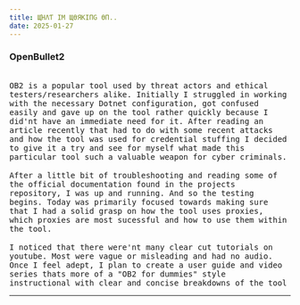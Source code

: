 ```yaml
---
title: ЩΉΛƬ IM ЩӨЯKIПG ӨП..
date: 2025-01-27
---
```


### OpenBullet2 
<no shade> 
<br> 
<tt>OB2 is a popular tool used by threat actors and ethical testers/researchers alike. Initially I struggled in working with the necessary Dotnet configuration, got confused easily and gave up on the tool rather quickly because I did'nt have an immediate need for it. After reading an article recently that had to do with some recent attacks and how the tool was used for credential stuffing I decided to give it a try and see for myself what made this particular tool such a valuable weapon for cyber criminals.</tt><br>
<br>
<tt>After a little bit of troubleshooting and reading some of the official documentation found in the projects repository, I was up and running. And so the testing begins. Today was primarily focused towards making sure that I had a solid grasp on how the tool uses proxies, which proxies are most sucessful and how to use them within the tool.</tt><br>
<br>
<tt>I noticed that there were'nt many clear cut tutorials on youtube. Most were vague or misleading and had no audio. Once I feel adept, I plan to create a user guide and video series thats more of a "OB2 for dummies" style instructional with clear and concise breakdowns of the tool</tt><br>
<hr noshade>





